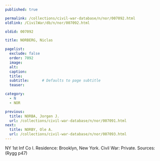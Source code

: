 ```yaml
---
published: true

permalink: /collections/civil-war-database/n/nor/007092.html
oldlink: /CivilWar/db/n/nor/007092.html

oldid: 007092

title: NORBERG, Niclas

pagelist:
  exclude: false
  order: 7092
  image: 
  alt:
  caption:
  title:
  subtitle:      # Defaults to page subtitle
  teaser:

category: 
  - N 
  - NOR

previous:
  title: NORBA, Jorgen J.
  url: /collections/civil-war-database/n/nor/007091.html  
next:
  title: NORBY, Ole A.
  url: /collections/civil-war-database/n/nor/007093.html   
---
```

NY 1st Inf Co I. Residence: Brooklyn, New York. Civil War: Private. Sources: (Rygg p47)